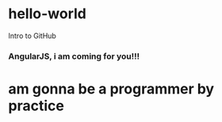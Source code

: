 # hello-world
Intro to GitHub
### AngularJS, i am coming for you!!!
# am gonna be a programmer by practice
